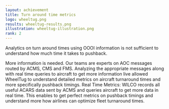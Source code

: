 ```yaml
---
layout: achievement
title: Turn around time metrics
logo: wheeltug.png
results: wheeltug-results.png
illustration: wheeltug-illustration.png
rank: 2
---
```

Analytics on turn around times using OOOI information is not sufficient to understand how much time it takes to pushback.

More information is needed. Our teams are experts on AOC messages routed by ACMS, CMS and FMS. Analyzing the appropriate messages along with real time queries to aircraft to get more information live allowed WheelTug to understand detailed metrics on aircraft turnaround times and more specifically pushback timings. Real Time Metrics: WILCO records all useful ACARS data sent by ACMS and queries aircraft to get more data in real time. This enables to get perfect metrics on pushback timings and understand more how airlines can optimize fleet turnaround times.
